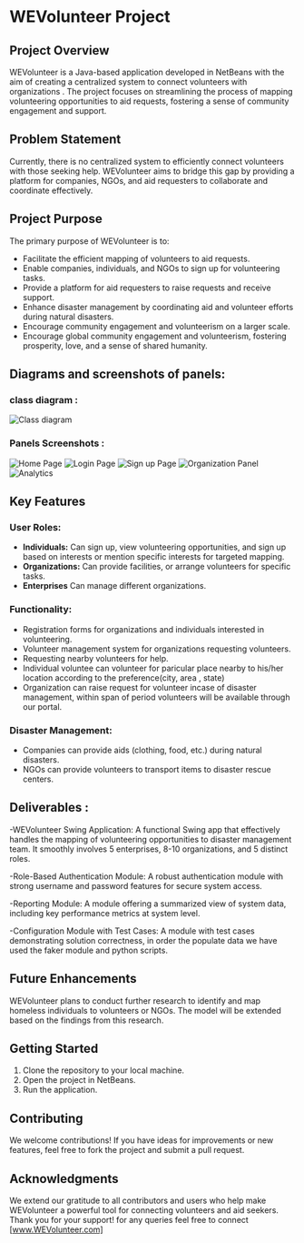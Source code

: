 # WEVolunteer Project 

## Project Overview
WEVolunteer is a Java-based application developed in NetBeans with the aim of creating a centralized system to connect volunteers with organizations . The project focuses on streamlining the process of mapping volunteering opportunities to aid requests, fostering a sense of community engagement and support.

## Problem Statement
Currently, there is no centralized system to efficiently connect volunteers with those seeking help. WEVolunteer aims to bridge this gap by providing a platform for companies, NGOs, and aid requesters to collaborate and coordinate effectively.

## Project Purpose
The primary purpose of WEVolunteer is to:
- Facilitate the efficient mapping of volunteers to aid requests.
- Enable companies, individuals, and NGOs to sign up for volunteering tasks.
- Provide a platform for aid requesters to raise requests and receive support.
- Enhance disaster management by coordinating aid and volunteer efforts during natural disasters.
- Encourage community engagement and volunteerism on a larger scale.
- Encourage global community engagement and volunteerism, fostering prosperity, love, and a sense of shared humanity.

## Diagrams and screenshots of panels:
### class diagram :
![Class diagram](/src/Resources/classdiagram.png)
### Panels Screenshots : 
![Home Page](/src/Resources/Screenshot1.png)
![Login Page](/src/Resources/Screenshot2.png)
![Sign up Page](/src/Resources/Screenshot3.png)
![Organization Panel](/src/Resources/Screenshot4.png)
![Analytics](/src/Resources/Screenshot5.PNG)


## Key Features
### User Roles:
- **Individuals:** Can sign up, view volunteering opportunities, and sign up based on interests or mention specific interests for targeted mapping.
- **Organizations:** Can provide facilities, or arrange volunteers for specific tasks.
- **Enterprises** Can manage different organizations.


### Functionality:
- Registration forms for organizations and individuals interested in volunteering.
- Volunteer management system for organizations requesting volunteers.
- Requesting nearby volunteers for help.
- Individual voluntee can volunteer for paricular place nearby to his/her location according to the preference(city, area , state)
- Organization can raise request for volunteer incase of disaster management, within span of period volunteers will be available through our portal.


### Disaster Management:
- Companies can provide aids (clothing, food, etc.) during natural disasters.
- NGOs can provide volunteers to transport items to disaster rescue centers.

## Deliverables :
-WEVolunteer Swing Application:
A functional Swing app that effectively handles the mapping of volunteering opportunities to disaster management team. It smoothly involves 5 enterprises, 8-10 organizations, and 5 distinct roles.

-Role-Based Authentication Module:
A robust authentication module with strong username and password features for secure system access.

-Reporting Module:
A module offering a summarized view of system data, including key performance metrics at system level.

-Configuration Module with Test Cases:
A module with test cases demonstrating solution correctness, in order the populate data we have used the faker module and python scripts.

## Future Enhancements
WEVolunteer plans to conduct further research to identify and map homeless individuals to volunteers or NGOs. The model will be extended based on the findings from this research.

## Getting Started
1. Clone the repository to your local machine.
2. Open the project in NetBeans.
3. Run the application.

## Contributing
We welcome contributions! If you have ideas for improvements or new features, feel free to fork the project and submit a pull request.

## Acknowledgments
We extend our gratitude to all contributors and users who help make WEVolunteer a powerful tool for connecting volunteers and aid seekers. Thank you for your support!
for any queries feel free to connect [www.WEVolunteer.com]

